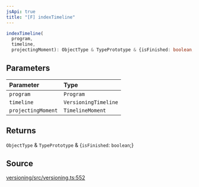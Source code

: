 ```yaml
---
jsApi: true
title: "[F] indexTimeline"
---
```


```ts
indexTimeline(
  program,
  timeline,
  projectingMoment): ObjectType & TypePrototype & {isFinished: boolean;}
```

## Parameters

| Parameter          | Type                 |
| :----------------- | :------------------- |
| `program`          | `Program`            |
| `timeline`         | `VersioningTimeline` |
| `projectingMoment` | `TimelineMoment`     |

## Returns

`ObjectType` & `TypePrototype` & \{`isFinished`: `boolean`;}

## Source

[versioning/src/versioning.ts:552](https://github.com/markcowl/cadl/blob/1a6d2b70/packages/versioning/src/versioning.ts#L552)
